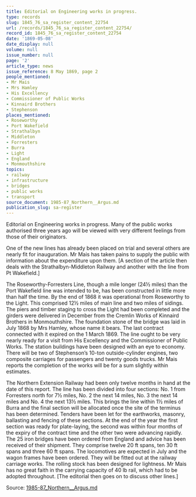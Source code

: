 ```yaml
---
title: Editorial on Engineering works in progress.
type: records
slug: 1845_76_sa_register_content_22754
url: /records/1845_76_sa_register_content_22754/
record_id: 1845_76_sa_register_content_22754
date: '1869-05-08'
date_display: null
volume: null
issue_number: null
page: '2'
article_type: news
issue_reference: 8 May 1869, page 2
people_mentioned:
- Mr Mais
- Mrs Hamley
- His Excellency
- Commissioner of Public Works
- Kinnaird Brothers
- Stephenson
places_mentioned:
- Roseworthy
- Port Wakefield
- Strathalbyn
- Middleton
- Forresters
- Burra
- Light
- England
- Monmouthshire
topics:
- railway
- infrastructure
- bridges
- public works
- transport
source_document: 1985-87_Northern__Argus.md
publication_slug: sa-register
---
```


Editorial on Engineering works in progress.  Many of the public works authorised three years ago will be viewed with very different feelings from those of their originators.

One of the new lines has already been placed on trial and several others are nearly fit for inauguration.  Mr Mais has taken pains to supply the public with information about the expenditure upon them.  [A section of the article then deals with the Strathalbyn-Middleton Railway and another with the line from Pt Wakefield.]

The Roseworthy-Forresters Line, though a mile longer (24½ miles) than the Port Wakefield line was intended to be, has been constructed in little more than half the time.  By the end of 1868 it was operational from Roseworthy to the Light.  This comprised 12½ miles of main line and two miles of sidings.  The piers and timber staging to cross the Light had been completed and the girders were delivered in December from the Cremlin Works of Kinnaird Brothers in Monmouthshire.  The foundation stone of the bridge was laid in July 1868 by Mrs Hamley, whose name it bears.  The last contract connected with it expired on the 1 March 1869.  The line ought to be very nearly ready for a visit from His Excellency and the Commissioner of Public Works.  The station buildings have been designed with an eye to economy.  There will be two of Stephenson’s 10-ton outside-cylinder engines, two composite carriages for passengers and twenty goods trucks.  Mr Mais reports the completion of the works will be for a sum slightly within estimates.

The Northern Extension Railway had been only twelve months in hand at the date of this report.  The line has been divided into four sections: No. 1 from Forresters north for 7½ miles, No. 2 the next 14 miles, No. 3 the next 14 miles and No. 4 the next 13½ miles.  This brings the line within 1½ miles of Burra and the final section will be allocated once the site of the terminus has been determined.  Tenders have been let for the earthworks, masonry, ballasting and fencing of these sections.  At the end of the year the first section was ready for plate-laying, the second was within four months of the expiry of the contract time and the other two were advancing rapidly.  The 25 iron bridges have been ordered from England and advice has been received of their shipment.  They comprise twelve 20 ft spans, ten 30 ft spans and three 60 ft spans.  The locomotives are expected in July and the wagon frames have been ordered.  They will be fitted out at the railway carriage works.  The rolling stock has been designed for lightness.  Mr Mais has no great faith in the carrying capacity of 40 lb rail, which had to be adopted throughout.  [The editorial then goes on to discuss other lines.]

Source: [1985-87_Northern__Argus.md](/downloads/markdown/1985-87_Northern__Argus.md)
